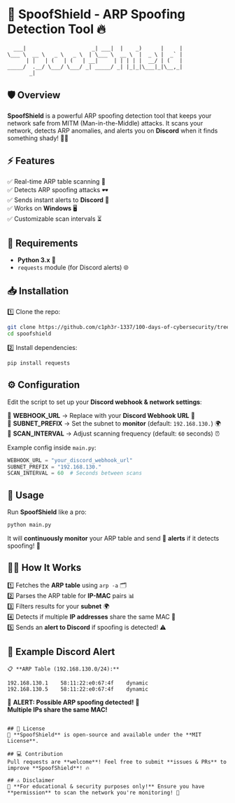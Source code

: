 # 🚨 SpoofShield - ARP Spoofing Detection Tool 🔥

```
  ___|                     _| ___|  |    _)      |     | 
\___ \  __ \   _ \   _ \  | \___ \  __ \  |  _ \ |  _` | 
      | |   | (   | (   | __|     | | | | |  __/ | (   | 
_____/  .__/ \___/ \___/ _| _____/ _| |_|_|\___|_|\__,_| 
       _|  
```

## 🛡️ Overview
**SpoofShield** is a powerful ARP spoofing detection tool that keeps your network safe from MITM (Man-in-the-Middle) attacks. It scans your network, detects ARP anomalies, and alerts you on **Discord** when it finds something shady! 🕵️‍♂️

## ⚡ Features
✅ Real-time ARP table scanning 🔄  
✅ Detects ARP spoofing attacks 🕶️  
✅ Sends instant alerts to **Discord** 🚀  
✅ Works on **Windows** 🖥️  
✅ Customizable scan intervals ⏳  

## 🔧 Requirements
- **Python 3.x** 🐍
- `requests` module (for Discord alerts) 🌐

## 📥 Installation
1️⃣ Clone the repo:
   ```bash
   git clone https://github.com/c1ph3r-1337/100-days-of-cybersecurity/tree/main/x0-automation-script/scanning-tools/SpoofShield
   cd spoofshield
   ```
2️⃣ Install dependencies:
   ```bash
   pip install requests
   ```

## ⚙️ Configuration
Edit the script to set up your **Discord webhook & network settings**:

🔹 **WEBHOOK_URL** → Replace with your **Discord Webhook URL** 🎯  
🔹 **SUBNET_PREFIX** → Set the subnet to **monitor** (default: `192.168.130.`) 🌍  
🔹 **SCAN_INTERVAL** → Adjust scanning frequency (default: `60` seconds) ⏰  

Example config inside `main.py`:
```python
WEBHOOK_URL = "your_discord_webhook_url"
SUBNET_PREFIX = "192.168.130." 
SCAN_INTERVAL = 60  # Seconds between scans
```

## 🚀 Usage
Run **SpoofShield** like a pro:
```bash
python main.py
```
It will **continuously monitor** your ARP table and send 🔔 **alerts** if it detects spoofing! 👀

## 🕵️‍♂️ How It Works
1️⃣ Fetches the **ARP table** using `arp -a` 🗂️  
2️⃣ Parses the ARP table for **IP-MAC** pairs 📊  
3️⃣ Filters results for your **subnet** 🌍  
4️⃣ Detects if multiple **IP addresses** share the same MAC 🚨  
5️⃣ Sends an **alert to Discord** if spoofing is detected! ⚠️  

## 📢 Example Discord Alert
```
📋 **ARP Table (192.168.130.0/24):**
```
```plaintext
192.168.130.1    58:11:22:e0:67:4f    dynamic
192.168.130.5    58:11:22:e0:67:4f    dynamic
```

🔔 **ALERT: Possible ARP spoofing detected!** 🚨  
**Multiple IPs share the same MAC!**
```

## 📜 License
🚀 **SpoofShield** is open-source and available under the **MIT License**. 

## 💻 Contribution
Pull requests are **welcome**! Feel free to submit **issues & PRs** to improve **SpoofShield**! 🔥

## ⚠️ Disclaimer
🛑 **For educational & security purposes only!** Ensure you have **permission** to scan the network you're monitoring! 🚫

